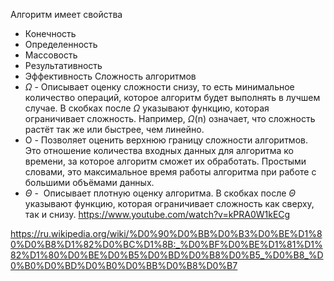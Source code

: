 Алгоритм имеет свойства
- Конечность
- Определенность
- Массовость
- Результативность
- Эффективность
Сложность алгоритмов
- $\Omega$ - Описывает оценку сложности снизу, то есть минимальное количество операций, которое алгоритм будет выполнять в лучшем случае. В скобках после $\Omega$ указывают функцию, которая ограничивает сложность. Например, $\Omega$(n) означает, что сложность растёт так же или быстрее, чем линейно.
- O - Позволяет оценить верхнюю границу сложности алгоритмов. Это отношение количества входных данных для алгоритма ко времени, за которое алгоритм сможет их обработать. Простыми словами, это максимальное время работы алгоритма при работе с большими объёмами данных.
- $\Theta$ -  Описывает плотную оценку алгоритма. В скобках после $\Theta$ указывают функцию, которая ограничивает сложность как сверху, так и снизу.
https://www.youtube.com/watch?v=kPRA0W1kECg

https://ru.wikipedia.org/wiki/%D0%90%D0%BB%D0%B3%D0%BE%D1%80%D0%B8%D1%82%D0%BC%D1%8B:_%D0%BF%D0%BE%D1%81%D1%82%D1%80%D0%BE%D0%B5%D0%BD%D0%B8%D0%B5_%D0%B8_%D0%B0%D0%BD%D0%B0%D0%BB%D0%B8%D0%B7
